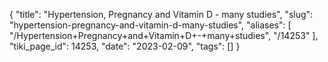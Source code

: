 {
    "title": "Hypertension, Pregnancy and Vitamin D - many studies",
    "slug": "hypertension-pregnancy-and-vitamin-d-many-studies",
    "aliases": [
        "/Hypertension+Pregnancy+and+Vitamin+D+-+many+studies",
        "/14253"
    ],
    "tiki_page_id": 14253,
    "date": "2023-02-09",
    "tags": []
}